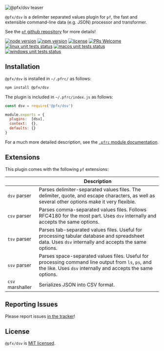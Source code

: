 ![@pfx/dsv teaser][teaser]

`@pfx/dsv` is a delimiter separated values plugin for `pf`, the fast and extensible command-line data (e.g. JSON) processor and transformer.

See the [`pf` github repository][pf] for more details!

[![node version][shield-node]][node]
[![npm version][shield-npm]][npm-package]
[![license][shield-license]][license]
[![PRs Welcome][shield-prs]][contribute]
[![linux unit tests status][shield-unit-tests-linux]][actions]
[![macos unit tests status][shield-unit-tests-macos]][actions]
[![windows unit tests status][shield-unit-tests-windows]][actions]

## Installation

`@pfx/dsv` is installed in `~/.pfrc/` as follows:

```bash
npm install @pfx/dsv
```

The plugin is included in `~/.pfrc/index.js` as follows:

```js
const dsv = require('@pfx/dsv')

module.exports = {
  plugins:  [dsv],
  context:  {},
  defaults: {}
}
```

For a much more detailed description, see the [`.pfrc` module documentation][pfrc-module].

## Extensions

This plugin comes with the following `pf` extensions:

|                  | Description                                                                                                                                                       |
|------------------|-------------------------------------------------------------------------------------------------------------------------------------------------------------------|
| `dsv` parser     | Parses delimiter-separated values files. The delimiter, quote, and escape characters, as well as several other options make it very flexible.                     |
| `csv` parser     | Parses comma-separated values files. Follows RFC4180 for the most part. Uses `dsv` internally and accepts the same options.                                       |
| `tsv` parser     | Parses tab-separated values files. Useful for processing tabular database and spreadsheet data. Uses `dsv` internally and accepts the same options.               |
| `ssv` parser     | Parses space-separated values files. Useful for processing command line output from `ls`, `ps`, and the like. Uses `dsv` internally and accepts the same options. |
| `csv` marshaller | Serializes JSON into CSV format.                                                                                                                                  |

## Reporting Issues

Please report issues [in the tracker][issues]!

## License

`@pfx/dsv` is [MIT licensed][license].

[actions]: https://github.com/Yord/pfx-dsv/actions
[contribute]: https://github.com/Yord/pf
[issues]: https://github.com/Yord/pf/issues
[license]: https://github.com/Yord/pfx-dsv/blob/master/LICENSE
[node]: https://nodejs.org/
[npm-package]: https://www.npmjs.com/package/@pfx/dsv
[pf]: https://github.com/Yord/pf
[pfrc-module]: https://github.com/Yord/pf#pfrc-module
[shield-license]: https://img.shields.io/npm/l/@pfx/dsv?color=yellow&labelColor=313A42
[shield-node]: https://img.shields.io/node/v/@pfx/dsv?color=red&labelColor=313A42
[shield-npm]: https://img.shields.io/npm/v/@pfx/dsv.svg?color=orange&labelColor=313A42
[shield-prs]: https://img.shields.io/badge/PRs-welcome-green.svg?labelColor=313A42
[shield-unit-tests-linux]: https://github.com/Yord/pfx-dsv/workflows/linux/badge.svg?branch=master
[shield-unit-tests-macos]: https://github.com/Yord/pfx-dsv/workflows/macos/badge.svg?branch=master
[shield-unit-tests-windows]: https://github.com/Yord/pfx-dsv/workflows/windows/badge.svg?branch=master
[teaser]: ./teaser.gif